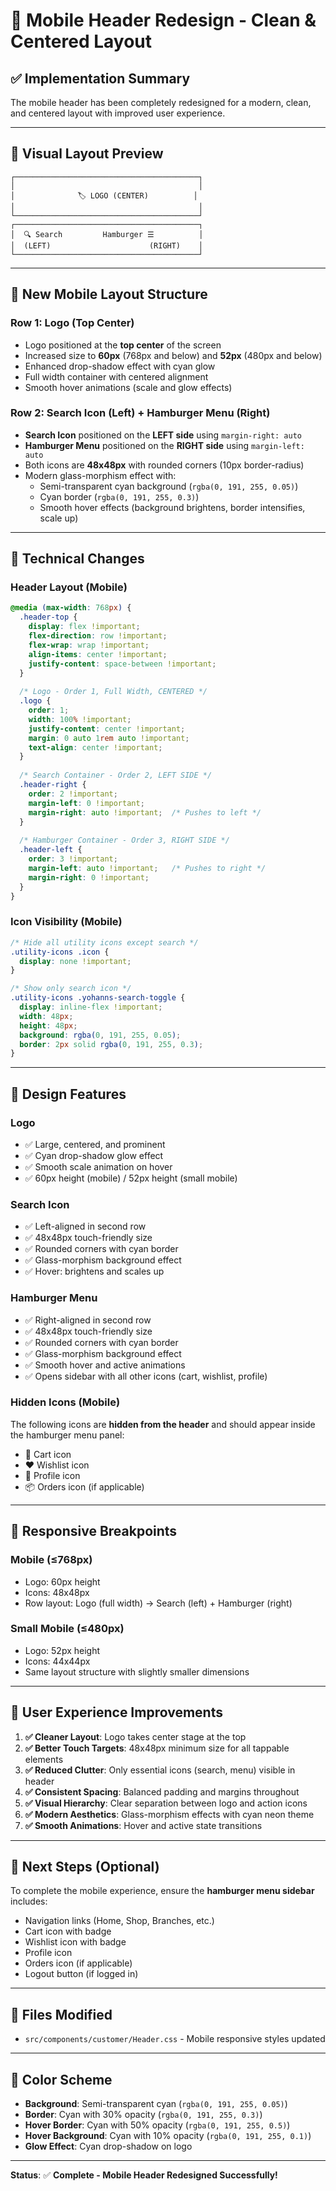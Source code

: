 # 📱 Mobile Header Redesign - Clean & Centered Layout

## ✅ Implementation Summary

The mobile header has been completely redesigned for a modern, clean, and centered layout with improved user experience.

---

## 🎯 Visual Layout Preview

```
┌─────────────────────────────────────────┐
│                                         │
│              🏷️ LOGO (CENTER)          │
│                                         │
└─────────────────────────────────────────┘
┌─────────────────────────────────────────┐
│  🔍 Search         Hamburger ☰          │
│  (LEFT)                      (RIGHT)    │
└─────────────────────────────────────────┘
```

---

## 🎯 New Mobile Layout Structure

### **Row 1: Logo (Top Center)**
- Logo positioned at the **top center** of the screen
- Increased size to **60px** (768px and below) and **52px** (480px and below)
- Enhanced drop-shadow effect with cyan glow
- Full width container with centered alignment
- Smooth hover animations (scale and glow effects)

### **Row 2: Search Icon (Left) + Hamburger Menu (Right)**
- **Search Icon** positioned on the **LEFT side** using `margin-right: auto`
- **Hamburger Menu** positioned on the **RIGHT side** using `margin-left: auto`
- Both icons are **48x48px** with rounded corners (10px border-radius)
- Modern glass-morphism effect with:
  - Semi-transparent cyan background (`rgba(0, 191, 255, 0.05)`)
  - Cyan border (`rgba(0, 191, 255, 0.3)`)
  - Smooth hover effects (background brightens, border intensifies, scale up)

---

## 🔧 Technical Changes

### **Header Layout (Mobile)**

```css
@media (max-width: 768px) {
  .header-top {
    display: flex !important;
    flex-direction: row !important;
    flex-wrap: wrap !important;
    align-items: center !important;
    justify-content: space-between !important;
  }
  
  /* Logo - Order 1, Full Width, CENTERED */
  .logo {
    order: 1;
    width: 100% !important;
    justify-content: center !important;
    margin: 0 auto 1rem auto !important;
    text-align: center !important;
  }
  
  /* Search Container - Order 2, LEFT SIDE */
  .header-right {
    order: 2 !important;
    margin-left: 0 !important;
    margin-right: auto !important;  /* Pushes to left */
  }
  
  /* Hamburger Container - Order 3, RIGHT SIDE */
  .header-left {
    order: 3 !important;
    margin-left: auto !important;   /* Pushes to right */
    margin-right: 0 !important;
  }
}
```

### **Icon Visibility (Mobile)**

```css
/* Hide all utility icons except search */
.utility-icons .icon {
  display: none !important;
}

/* Show only search icon */
.utility-icons .yohanns-search-toggle {
  display: inline-flex !important;
  width: 48px;
  height: 48px;
  background: rgba(0, 191, 255, 0.05);
  border: 2px solid rgba(0, 191, 255, 0.3);
}
```

---

## 🎨 Design Features

### **Logo**
- ✅ Large, centered, and prominent
- ✅ Cyan drop-shadow glow effect
- ✅ Smooth scale animation on hover
- ✅ 60px height (mobile) / 52px height (small mobile)

### **Search Icon**
- ✅ Left-aligned in second row
- ✅ 48x48px touch-friendly size
- ✅ Rounded corners with cyan border
- ✅ Glass-morphism background effect
- ✅ Hover: brightens and scales up

### **Hamburger Menu**
- ✅ Right-aligned in second row
- ✅ 48x48px touch-friendly size
- ✅ Rounded corners with cyan border
- ✅ Glass-morphism background effect
- ✅ Smooth hover and active animations
- ✅ Opens sidebar with all other icons (cart, wishlist, profile)

### **Hidden Icons (Mobile)**
The following icons are **hidden from the header** and should appear inside the hamburger menu panel:
- 🛒 Cart icon
- ❤️ Wishlist icon
- 👤 Profile icon
- 📦 Orders icon (if applicable)

---

## 📐 Responsive Breakpoints

### **Mobile (≤768px)**
- Logo: 60px height
- Icons: 48x48px
- Row layout: Logo (full width) → Search (left) + Hamburger (right)

### **Small Mobile (≤480px)**
- Logo: 52px height
- Icons: 44x44px
- Same layout structure with slightly smaller dimensions

---

## 🎯 User Experience Improvements

1. **✅ Cleaner Layout**: Logo takes center stage at the top
2. **✅ Better Touch Targets**: 48x48px minimum size for all tappable elements
3. **✅ Reduced Clutter**: Only essential icons (search, menu) visible in header
4. **✅ Consistent Spacing**: Balanced padding and margins throughout
5. **✅ Visual Hierarchy**: Clear separation between logo and action icons
6. **✅ Modern Aesthetics**: Glass-morphism effects with cyan neon theme
7. **✅ Smooth Animations**: Hover and active state transitions

---

## 🚀 Next Steps (Optional)

To complete the mobile experience, ensure the **hamburger menu sidebar** includes:
- Navigation links (Home, Shop, Branches, etc.)
- Cart icon with badge
- Wishlist icon with badge
- Profile icon
- Orders icon (if applicable)
- Logout button (if logged in)

---

## 📝 Files Modified

- `src/components/customer/Header.css` - Mobile responsive styles updated

---

## 🎨 Color Scheme

- **Background**: Semi-transparent cyan (`rgba(0, 191, 255, 0.05)`)
- **Border**: Cyan with 30% opacity (`rgba(0, 191, 255, 0.3)`)
- **Hover Border**: Cyan with 50% opacity (`rgba(0, 191, 255, 0.5)`)
- **Hover Background**: Cyan with 10% opacity (`rgba(0, 191, 255, 0.1)`)
- **Glow Effect**: Cyan drop-shadow on logo

---

**Status**: ✅ **Complete - Mobile Header Redesigned Successfully!**

